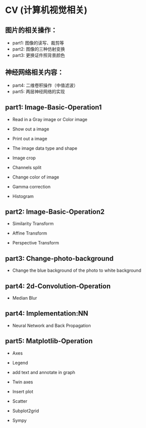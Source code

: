 # CV (计算机视觉相关)

## 图片的相关操作：
 
 - part1: 图像的读写、裁剪等
 - part2: 图像的三种仿射变换
 - part3: 更换证件照背景颜色

## 神经网络相关内容：
 
 - part4: 二维卷积操作（中值滤波）
 - part5: 两层神经网络的实现

## part1: Image-Basic-Operation1

- Read in a Gray image or Color image

- Show out a image

- Print out a image

- The image data type and shape

- Image crop

- Channels split

- Change color of image

- Gamma correction

- Histogram


## part2: Image-Basic-Operation2

- Similarity Transform

- Affine Transform

- Perspective Transform


## part3: Change-photo-background

- Change the blue background of the photo to white background


## part4: 2d-Convolution-Operation

- Median Blur

## part4: Implementation:NN

- Neural Network and Back Propagation

## part5: Matplotlib-Operation

- Axes

- Legend

- add text and annotate in graph

- Twin axes

- Insert plot

- Scatter

- Subplot2grid

- Sympy

